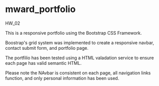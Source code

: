 # mward_portfolio
HW_02

This is a responsive portfolio using the Bootstrap CSS Framework. 

Boostrap's grid system was implemented to create a responsive navbar, contact submit form, and portfolio page. 

The portfilio has been tested using a HTML valadation service to ensure each page has valid semantic HTML. 

Please note the NAvbar is consistent on each page, all navigation links function, and only personal information has been used. 
